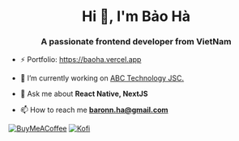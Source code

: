 <h1 align="center">Hi 👋, I'm Bảo Hà</h1>

<h3 align="center">A passionate frontend developer from VietNam</h3>

- ⚡️ Portfolio: https://baoha.vercel.app

- 🔭 I’m currently working on [ABC Technology JSC.](https://abctech.asia/)

- 💬 Ask me about **React Native, NextJS**

- 📫 How to reach me **baronn.ha@gmail.com**

[![BuyMeACoffee][BuyMeACoffee]][BuyMeACoffee-URL] [![Kofi][Kofi]][Kofi-URL] 

[BuyMeACoffee]: https://img.shields.io/badge/Buy_Me_A_Coffee-FFDD00?style=for-the-badge&logo=buy-me-a-coffee&logoColor=black
[BuyMeACoffee-URL]: https://buymeacoffee.com/baronha

[Kofi]: https://img.shields.io/badge/Ko--fi-F16061?style=for-the-badge&logo=ko-fi&logoColor=white
[Kofi-URL]: https://ko-fi.com/baoha
